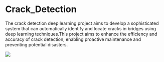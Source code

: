 # Crack_Detection
The crack detection deep learning project aims to develop a sophisticated system that can automatically identify and locate cracks in bridges using deep learning techniques.This project aims to enhance the efficiency and accuracy of crack detection, enabling proactive maintenance and preventing potential disasters.

![](https://imageio.forbes.com/specials-images/imageserve/609ec9612be1bb0b1b16c7cf/0x0.jpg?format=jpg&width=1200)

